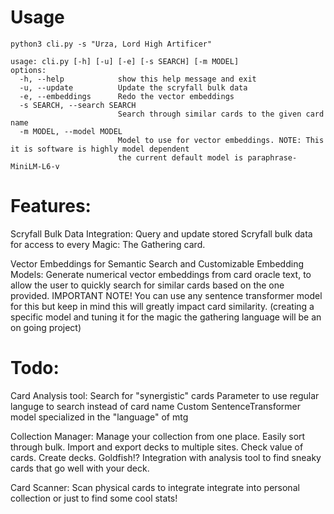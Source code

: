 # Usage
```
python3 cli.py -s "Urza, Lord High Artificer"

usage: cli.py [-h] [-u] [-e] [-s SEARCH] [-m MODEL]
options:
  -h, --help            show this help message and exit
  -u, --update          Update the scryfall bulk data
  -e, --embeddings      Redo the vector embeddings
  -s SEARCH, --search SEARCH
                        Search through similar cards to the given card name
  -m MODEL, --model MODEL
                        Model to use for vector embeddings. NOTE: This it is software is highly model dependent
                        the current default model is paraphrase-MiniLM-L6-v
```
# Features:
Scryfall Bulk Data Integration: 
  Query and update stored Scryfall bulk data for access to every Magic: The Gathering card.
  
Vector Embeddings for Semantic Search and Customizable Embedding Models: 
  Generate numerical vector embeddings from card oracle text, to allow the user to quickly search for similar cards based on the one provided.
  IMPORTANT NOTE! You can use any sentence transformer model for this but keep in mind this will greatly impact card similarity.
      (creating a specific model and tuning it for the magic the gathering language will be an on going project)

# Todo:
Card Analysis tool:
  Search for "synergistic" cards
  Parameter to use regular languge to search instead of card name 
  Custom SentenceTransformer model specialized in the "language" of mtg

Collection Manager:
  Manage your collection from one place.
  Easily sort through bulk.
  Import and export decks to multiple sites.
  Check value of cards. 
  Create decks.
  Goldfish!?
  Integration with analysis tool to find sneaky cards that go well with your deck. 
  
Card Scanner:
  Scan physical cards to integrate integrate into personal collection or just to find some cool stats!
